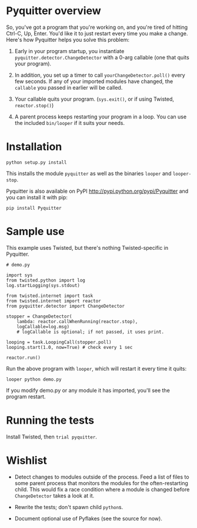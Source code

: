 Pyquitter overview
==================

So, you've got a program that you're working on, and you're tired of
hitting Ctrl-C, Up, Enter.  You'd like it to just restart every time you
make a change.  Here's how Pyquitter helps you solve this problem:

1.	Early in your program startup, you instantiate
	`pyquitter.detector.ChangeDetector` with a 0-arg callable
	(one that quits your program).

2.	In addition, you set up a timer to call `yourChangeDetector.poll()`
	every few seconds.  If any of your imported modules have changed,
	the `callable` you passed in earlier will be called.

3.	Your callable quits your program. (`sys.exit()`, or if using Twisted, `reactor.stop()`)

4.	A parent process keeps restarting your program in a loop.  You can use
	the included `bin/looper` if it suits your needs.



Installation
============

`python setup.py install`

This installs the module `pyquitter` as well as the binaries `looper` and `looper-stop`.

Pyquitter is also available on PyPI <http://pypi.python.org/pypi/Pyquitter>
and you can install it with pip:

`pip install Pyquitter`



Sample use
==========

This example uses Twisted, but there's nothing Twisted-specific in Pyquitter.

```
# demo.py

import sys
from twisted.python import log
log.startLogging(sys.stdout)

from twisted.internet import task
from twisted.internet import reactor
from pyquitter.detector import ChangeDetector

stopper = ChangeDetector(
	lambda: reactor.callWhenRunning(reactor.stop),
	logCallable=log.msg)
	# logCallable is optional; if not passed, it uses print.

looping = task.LoopingCall(stopper.poll)
looping.start(1.0, now=True) # check every 1 sec

reactor.run()
```

Run the above program with `looper`, which will restart it every time it quits:

```
looper python demo.py
```

If you modify demo.py or any module it has imported, you'll see the program restart.



Running the tests
=================

Install Twisted, then `trial pyquitter`.



Wishlist
========

*	Detect changes to modules outside of the process.  Feed a list of files
	to some parent process that monitors the modules for the often-restarting child.
	This would fix a race condition where a module is changed before
	`ChangeDetector` takes a look at it.

*	Rewrite the tests; don't spawn child `python`s.

*	Document optional use of Pyflakes (see the source for now).
